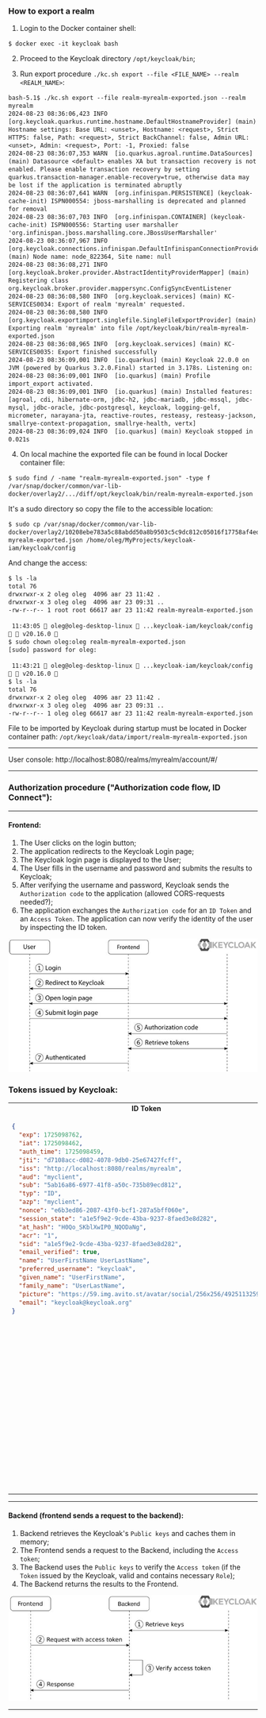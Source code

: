 ### How to export a realm

1. Login to the Docker container shell:

```shell
$ docker exec -it keycloak bash
```

2. Proceed to the Keycloak directory `/opt/keycloak/bin`;

3. Run export procedure `./kc.sh export --file <FILE_NAME> --realm <REALM_NAME>`:

```shell
bash-5.1$ ./kc.sh export --file realm-myrealm-exported.json --realm myrealm
2024-08-23 08:36:06,423 INFO  [org.keycloak.quarkus.runtime.hostname.DefaultHostnameProvider] (main) Hostname settings: Base URL: <unset>, Hostname: <request>, Strict HTTPS: false, Path: <request>, Strict BackChannel: false, Admin URL: <unset>, Admin: <request>, Port: -1, Proxied: false
2024-08-23 08:36:07,353 WARN  [io.quarkus.agroal.runtime.DataSources] (main) Datasource <default> enables XA but transaction recovery is not enabled. Please enable transaction recovery by setting quarkus.transaction-manager.enable-recovery=true, otherwise data may be lost if the application is terminated abruptly
2024-08-23 08:36:07,641 WARN  [org.infinispan.PERSISTENCE] (keycloak-cache-init) ISPN000554: jboss-marshalling is deprecated and planned for removal
2024-08-23 08:36:07,703 INFO  [org.infinispan.CONTAINER] (keycloak-cache-init) ISPN000556: Starting user marshaller 'org.infinispan.jboss.marshalling.core.JBossUserMarshaller'
2024-08-23 08:36:07,967 INFO  [org.keycloak.connections.infinispan.DefaultInfinispanConnectionProviderFactory] (main) Node name: node_822364, Site name: null
2024-08-23 08:36:08,271 INFO  [org.keycloak.broker.provider.AbstractIdentityProviderMapper] (main) Registering class org.keycloak.broker.provider.mappersync.ConfigSyncEventListener
2024-08-23 08:36:08,580 INFO  [org.keycloak.services] (main) KC-SERVICES0034: Export of realm 'myrealm' requested.
2024-08-23 08:36:08,580 INFO  [org.keycloak.exportimport.singlefile.SingleFileExportProvider] (main) Exporting realm 'myrealm' into file /opt/keycloak/bin/realm-myrealm-exported.json
2024-08-23 08:36:08,965 INFO  [org.keycloak.services] (main) KC-SERVICES0035: Export finished successfully
2024-08-23 08:36:09,001 INFO  [io.quarkus] (main) Keycloak 22.0.0 on JVM (powered by Quarkus 3.2.0.Final) started in 3.178s. Listening on: 
2024-08-23 08:36:09,001 INFO  [io.quarkus] (main) Profile import_export activated. 
2024-08-23 08:36:09,001 INFO  [io.quarkus] (main) Installed features: [agroal, cdi, hibernate-orm, jdbc-h2, jdbc-mariadb, jdbc-mssql, jdbc-mysql, jdbc-oracle, jdbc-postgresql, keycloak, logging-gelf, micrometer, narayana-jta, reactive-routes, resteasy, resteasy-jackson, smallrye-context-propagation, smallrye-health, vertx]
2024-08-23 08:36:09,024 INFO  [io.quarkus] (main) Keycloak stopped in 0.021s
```

4. On local machine the exported file can be found in local Docker container file:

```shell
$ sudo find / -name "realm-myrealm-exported.json" -type f
/var/snap/docker/common/var-lib-docker/overlay2/.../diff/opt/keycloak/bin/realm-myrealm-exported.json
```

It's a sudo directory so copy the file to the accessible location:

```shell
$ sudo cp /var/snap/docker/common/var-lib-docker/overlay2/10208ebe783a5c88abdd50a8b9503c5c9dc812c05016f17758af4edcff6ebcdb/diff/opt/keycloak/bin/realm-myrealm-exported.json /home/oleg/MyProjects/keycloak-iam/keycloak/config
```

And change the access:

```shell
$ ls -la
total 76
drwxrwxr-x 2 oleg oleg  4096 авг 23 11:42 .
drwxrwxr-x 3 oleg oleg  4096 авг 23 09:31 ..
-rw-r--r-- 1 root root 66617 авг 23 11:42 realm-myrealm-exported.json

 11:43:05  oleg@oleg-desktop-linux  ...keycloak-iam/keycloak/config  ⬡ v20.16.0 
$ sudo chown oleg:oleg realm-myrealm-exported.json 
[sudo] password for oleg: 

 11:43:21  oleg@oleg-desktop-linux  ...keycloak-iam/keycloak/config  ⬡ v20.16.0 
$ ls -la
total 76
drwxrwxr-x 2 oleg oleg  4096 авг 23 11:42 .
drwxrwxr-x 3 oleg oleg  4096 авг 23 09:31 ..
-rw-r--r-- 1 oleg oleg 66617 авг 23 11:42 realm-myrealm-exported.json

```

File to be imported by Keycloak during startup must be located in Docker container
path: `/opt/keycloak/data/import/realm-myrealm-exported.json`

---

User console:
http://localhost:8080/realms/myrealm/account/#/

---

### Authorization procedure ("Authorization code flow, ID Connect"):

---

#### Frontend:

1. The User clicks on the login button;
2. The application redirects to the Keycloak Login page;
3. The Keycloak login page is displayed to the User;
4. The User fills in the username and password and submits the results to Keycloak;
5. After verifying the username and password, Keycloak sends the `Authorization code` to the application (allowed CORS-requests needed?);
6. The application exchanges the `Authorization code` for an `ID Token` and an `Access Token`. The application can now verify the identity
   of the user by inspecting the ID token.

![auth_code_flow.jpg](img/auth_code_flow.jpg)

### Tokens issued by Keycloak:

<table>
<tr align="center">
<td> <b>ID Token</b> </td> <td> <b>Access Token</b> </td>
</tr>
<tr  valign="top">
<td>

```json
{
  "exp": 1725098762,
  "iat": 1725098462,
  "auth_time": 1725098459,
  "jti": "d7108acc-d082-4078-9db0-25e67427fcff",
  "iss": "http://localhost:8080/realms/myrealm",
  "aud": "myclient",
  "sub": "5ab16a86-6977-41f8-a50c-735b89ecd812",
  "typ": "ID",
  "azp": "myclient",
  "nonce": "e6b3ed86-2087-43f0-bcf1-287a5bff060e",
  "session_state": "a1e5f9e2-9cde-43ba-9237-8faed3e8d282",
  "at_hash": "H0Qo_SKblXwIP0_NQODaNg",
  "acr": "1",
  "sid": "a1e5f9e2-9cde-43ba-9237-8faed3e8d282",
  "email_verified": true,
  "name": "UserFirstName UserLastName",
  "preferred_username": "keycloak",
  "given_name": "UserFirstName",
  "family_name": "UserLastName",
  "picture": "https://59.img.avito.st/avatar/social/256x256/4925113259.jpg",
  "email": "keycloak@keycloak.org"
}
```

</td>
<td>

```json
{
  "exp": 1725098762,
  "iat": 1725098462,
  "auth_time": 1725098459,
  "jti": "888c0ae8-cce4-4341-a066-18f9afca6234",
  "iss": "http://localhost:8080/realms/myrealm",
  "aud": "account",
  "sub": "5ab16a86-6977-41f8-a50c-735b89ecd812",
  "typ": "Bearer",
  "azp": "myclient",
  "nonce": "e6b3ed86-2087-43f0-bcf1-287a5bff060e",
  "session_state": "a1e5f9e2-9cde-43ba-9237-8faed3e8d282",
  "acr": "1",
  "allowed-origins": [
    "http://localhost:8000"
  ],
  "realm_access": {
    "roles": [
      "default-roles-myrealm",
      "offline_access",
      "uma_authorization",
      "myrole"
    ]
  },
  "resource_access": {
    "account": {
      "roles": [
        "manage-account",
        "manage-account-links",
        "view-profile"
      ]
    }
  },
  "scope": "openid profile email",
  "sid": "a1e5f9e2-9cde-43ba-9237-8faed3e8d282",
  "email_verified": true,
  "name": "UserFirstName UserLastName",
  "preferred_username": "keycloak",
  "given_name": "UserFirstName",
  "family_name": "UserLastName",
  "picture": "https://59.img.avito.st/avatar/social/256x256/4925113259.jpg",
  "email": "keycloak@keycloak.org"
}
```

</td>
</tr>
<td>
</table>

---

#### Backend (frontend sends a request to the backend):

1. Backend retrieves the Keycloak's `Public keys` and caches them in memory;
2. The Frontend sends a request to the Backend, including the `Access token`;
3. The Backend uses the `Public keys` to verify the `Access token` (if the `Token` issued by the Keycloak, valid and contains
   necessary `Role`);
4. The Backend returns the results to the Frontend.

![auth_code_flow_backend.jpg](img/auth_code_flow_backend.jpg)

---



